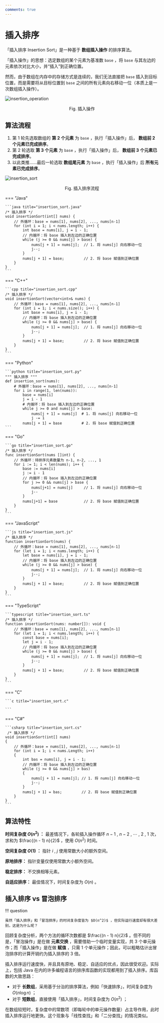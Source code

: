 ```yaml
---
comments: true
---
```


# 插入排序

「插入排序 Insertion Sort」是一种基于 **数组插入操作** 的排序算法。

「插入操作」的思想：选定数组的某个元素为基准数 `base` ，将 `base` 与其左边的元素依次对比大小，并“插入”到正确位置。

然而，由于数组在内存中的存储方式是连续的，我们无法直接把 `base` 插入到目标位置，而是需要将从目标位置到 `base` 之间的所有元素向右移动一位（本质上是一次数组插入操作）。

![insertion_operation](insertion_sort.assets/insertion_operation.png)

<p align="center"> Fig. 插入操作 </p>

## 算法流程

1. 第 1 轮先选取数组的 **第 2 个元素** 为 `base` ，执行「插入操作」后， **数组前 2 个元素已完成排序**。
2. 第 2 轮选取 **第 3 个元素** 为 `base` ，执行「插入操作」后， **数组前 3 个元素已完成排序**。
3. 以此类推……最后一轮选取 **数组尾元素** 为 `base` ，执行「插入操作」后 **所有元素已完成排序**。

![insertion_sort](insertion_sort.assets/insertion_sort.png)

<p align="center"> Fig. 插入排序流程 </p>

=== "Java"

    ```java title="insertion_sort.java"
    /* 插入排序 */
    void insertionSort(int[] nums) {
        // 外循环：base = nums[1], nums[2], ..., nums[n-1]
        for (int i = 1; i < nums.length; i++) {
            int base = nums[i], j = i - 1;
            // 内循环：将 base 插入到左边的正确位置
            while (j >= 0 && nums[j] > base) {
                nums[j + 1] = nums[j];  // 1. 将 nums[j] 向右移动一位
                j--;
            }
            nums[j + 1] = base;         // 2. 将 base 赋值到正确位置
        }
    }
    ```

=== "C++"

    ```cpp title="insertion_sort.cpp"
    /* 插入排序 */
    void insertionSort(vector<int>& nums) {
        // 外循环：base = nums[1], nums[2], ..., nums[n-1]
        for (int i = 1; i < nums.size(); i++) {
            int base = nums[i], j = i - 1;
            // 内循环：将 base 插入到左边的正确位置
            while (j >= 0 && nums[j] > base) {
                nums[j + 1] = nums[j];  // 1. 将 nums[j] 向右移动一位
                j--;
            }
            nums[j + 1] = base;         // 2. 将 base 赋值到正确位置
        }
    }
    ```

=== "Python"

    ```python title="insertion_sort.py"
    """ 插入排序 """
    def insertion_sort(nums):
        # 外循环：base = nums[1], nums[2], ..., nums[n-1]
        for i in range(1, len(nums)):
            base = nums[i]
            j = i - 1
            # 内循环：将 base 插入到左边的正确位置
            while j >= 0 and nums[j] > base:
                nums[j + 1] = nums[j]  # 1. 将 nums[j] 向右移动一位
                j -= 1
            nums[j + 1] = base         # 2. 将 base 赋值到正确位置
    ```

=== "Go"

    ```go title="insertion_sort.go"
    /* 插入排序 */
    func insertionSort(nums []int) {
        // 外循环：待排序元素数量为 n-1, n-2, ..., 1
        for i := 1; i < len(nums); i++ {
            base := nums[i]
            j := i - 1
            // 内循环：将 base 插入到左边的正确位置
            for j >= 0 && nums[j] > base {
                nums[j+1] = nums[j]     // 1. 将 nums[j] 向右移动一位
                j--
            }
            nums[j+1] = base            // 2. 将 base 赋值到正确位置
        }
    }
    ```

=== "JavaScript"

    ```js title="insertion_sort.js"
    /* 插入排序 */
    function insertionSort(nums) {
        // 外循环：base = nums[1], nums[2], ..., nums[n-1]
        for (let i = 1; i < nums.length; i++) {
            let base = nums[i], j = i - 1;
            // 内循环：将 base 插入到左边的正确位置
            while (j >= 0 && nums[j] > base) {
                nums[j + 1] = nums[j];  // 1. 将 nums[j] 向右移动一位
                j--;
            }
            nums[j + 1] = base;         // 2. 将 base 赋值到正确位置
        }
    }
    ```

=== "TypeScript"

    ```typescript title="insertion_sort.ts"
    /* 插入排序 */
    function insertionSort(nums: number[]): void {
        // 外循环：base = nums[1], nums[2], ..., nums[n-1]
        for (let i = 1; i < nums.length; i++) {
            const base = nums[i];
            let j = i - 1;
            // 内循环：将 base 插入到左边的正确位置
            while (j >= 0 && nums[j] > base) {
                nums[j + 1] = nums[j];  // 1. 将 nums[j] 向右移动一位
                j--;
            }
            nums[j + 1] = base;         // 2. 将 base 赋值到正确位置
        }
    }
    ```

=== "C"

    ```c title="insertion_sort.c"

    ```

=== "C#"

    ```csharp title="insertion_sort.cs"
     /* 插入排序 */
    void insertionSort(int[] nums)
    {
        // 外循环：base = nums[1], nums[2], ..., nums[n-1]
        for (int i = 1; i < nums.Length; i++)
        {
            int bas = nums[i], j = i - 1;
            // 内循环：将 base 插入到左边的正确位置
            while (j >= 0 && nums[j] > bas)
            {
                nums[j + 1] = nums[j]; // 1. 将 nums[j] 向右移动一位
                j--;
            }
            nums[j + 1] = bas;         // 2. 将 base 赋值到正确位置
        }
    }
    ```

## 算法特性

**时间复杂度 $O(n^2)$ ：** 最差情况下，各轮插入操作循环 $n - 1$ , $n-2$ , $\cdots$ , $2$ , $1$ 次，求和为 $\frac{(n - 1) n}{2}$ ，使用 $O(n^2)$ 时间。

**空间复杂度 $O(1)$ ：** 指针 $i$ , $j$ 使用常数大小的额外空间。

**原地排序：** 指针变量仅使用常数大小额外空间。

**稳定排序：** 不交换相等元素。

**自适应排序：** 最佳情况下，时间复杂度为 $O(n)$  。

## 插入排序 vs 冒泡排序

!!! question

    虽然「插入排序」和「冒泡排序」的时间复杂度皆为 $O(n^2)$ ，但实际运行速度却有很大差别，这是为什么呢？

回顾复杂度分析，两个方法的循环次数都是 $\frac{(n - 1) n}{2}$ 。但不同的是，「冒泡操作」是在做 **元素交换** ，需要借助一个临时变量实现，共 3 个单元操作；而「插入操作」是在做 **赋值** ，只需 1 个单元操作；因此，可以粗略估计出冒泡排序的计算开销约为插入排序的 3 倍。

插入排序运行速度快，并且具有原地、稳定、自适应的优点，因此很受欢迎。实际上，包括 Java 在内的许多编程语言的排序库函数的实现都用到了插入排序。库函数的大致思路：

- 对于 **长数组**，采用基于分治的排序算法，例如「快速排序」，时间复杂度为 $O(n \log n)$ ；
- 对于 **短数组**，直接使用「插入排序」，时间复杂度为 $O(n^2)$ ；

在数组较短时，复杂度中的常数项（即每轮中的单元操作数量）占主导作用，此时插入排序运行地更快。这个现象与「线性查找」和「二分查找」的情况类似。
